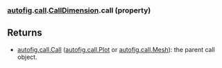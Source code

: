### [autofig](autofig.md).[call](autofig.call.md).[CallDimension](autofig.call.CallDimension.md).call (property)




Returns
---------
* [autofig.call.Call](autofig.call.Call.md) ([autofig.call.Plot](autofig.call.Plot.md) or [autofig.call.Mesh](autofig.call.Mesh.md)): the
    parent call object.

